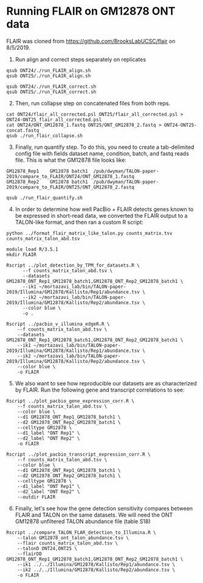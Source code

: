 # Running FLAIR on GM12878 ONT data

FLAIR was cloned from https://github.com/BrooksLabUCSC/flair on 8/5/2019.

1. Run align and correct steps separately on replicates
```
qsub ONT24/./run_FLAIR_align.sh
qsub ONT25/./run_FLAIR_align.sh
```
```
qsub ONT24/./run_FLAIR_correct.sh
qsub ONT25/./run_FLAIR_correct.sh
```
2. Then, run collapse step on concatenated files from both reps.
```
cat ONT24/flair_all_corrected.psl ONT25/flair_all_corrected.psl > ONT24-ONT25_flair_all_corrected.psl
cat ONT24/ONT_GM12878_1.fastq ONT25/ONT_GM12878_2.fastq > ONT24-ONT25-concat.fastq
qsub ./run_flair_collapse.sh
```
3. Finally, run quantify step. To do this, you need to create a tab-delimited config file with fields dataset name, condition, batch, and fastq reads file. This is what the GM12878 file looks like:
```
GM12878_Rep1	GM12878	batch1	/pub/dwyman/TALON-paper-2019/compare_to_FLAIR/ONT24/ONT_GM12878_1.fastq
GM12878_Rep2	GM12878	batch1	/pub/dwyman/TALON-paper-2019/compare_to_FLAIR/ONT25/ONT_GM12878_2.fastq
```
```
qsub ./run_flair_quantify.sh
```

4. In order to determine how well PacBio + FLAIR detects genes known to be expressed in short-read data, we converted the FLAIR output to a TALON-like format, and then ran a custom R script:
```
python ../format_flair_matrix_like_talon.py counts_matrix.tsv counts_matrix_talon_abd.tsv

module load R/3.5.1
mkdir FLAIR

Rscript ../plot_detection_by_TPM_for_datasets.R \
      --f counts_matrix_talon_abd.tsv \
      --datasets GM12878_ONT_Rep1_GM12878_batch1,GM12878_ONT_Rep2_GM12878_batch1 \
      --ik1 ~/mortazavi_lab/bin/TALON-paper-2019/Illumina/GM12878/Kallisto/Rep1/abundance.tsv \
      --ik2 ~/mortazavi_lab/bin/TALON-paper-2019/Illumina/GM12878/Kallisto/Rep2/abundance.tsv \
      --color blue \
      -o .

Rscript ../pacbio_v_illumina_edgeR.R \
    --f counts_matrix_talon_abd.tsv \
    --datasets GM12878_ONT_Rep1_GM12878_batch1,GM12878_ONT_Rep2_GM12878_batch1 \
    --ik1 ~/mortazavi_lab/bin/TALON-paper-2019/Illumina/GM12878/Kallisto/Rep1/abundance.tsv \
    --ik2 ~/mortazavi_lab/bin/TALON-paper-2019/Illumina/GM12878/Kallisto/Rep2/abundance.tsv \
    --color blue \
    -o FLAIR
```

5. We also want to see how reproducible our datasets are as characterized by FLAIR. Run the following gene and transcript correlations to see: 

```
Rscript ../plot_pacbio_gene_expression_corr.R \
    --f counts_matrix_talon_abd.tsv \
    --color blue \
    --d1 GM12878_ONT_Rep1_GM12878_batch1 \
    --d2 GM12878_ONT_Rep2_GM12878_batch1 \
    --celltype GM12878 \
    --d1_label "ONT Rep1" \
    --d2_label "ONT Rep2" \
    -o FLAIR 

Rscript ../plot_pacbio_transcript_expression_corr.R \
    --f counts_matrix_talon_abd.tsv \ 
    --color blue \
    --d1 GM12878_ONT_Rep1_GM12878_batch1 \
    --d2 GM12878_ONT_Rep2_GM12878_batch1 \
    --celltype GM12878 \
    --d1_label "ONT Rep1" \
    --d2_label "ONT Rep2" \
    --outdir FLAIR 
```

6. Finally, let's see how the gene detection sensitivity compares between FLAIR and TALON on the same datasets. We will need the ONT GM12878 unfiltered TALON abundance file (table S18)
```
Rscript ../compare_TALON_FLAR_detection_to_Illumina.R \
    --talon GM12878_ont_talon_abundance.tsv \
    --flair counts_matrix_talon_abd.tsv \
    --talonD ONT24,ONT25 \
    --flairDD GM12878_ONT_Rep1_GM12878_batch1,GM12878_ONT_Rep2_GM12878_batch1 \
    --ik1 ../../Illumina/GM12878/Kallisto/Rep1/abundance.tsv \
    --ik2 ../../Illumina/GM12878/Kallisto/Rep2/abundance.tsv \
    -o FLAIR 
```
